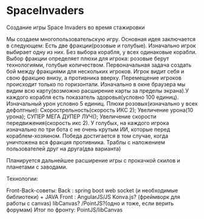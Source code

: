 ﻿# SpaceInvaders
Создание игры Space Invaders во время стажировки

Мы создаем многопользовательскую игру.
Основная идея заключается в следующем:
Есть две фракции(розовые и голубые). Изначально игрок выбирает одну из них. Без выбора корабля, у всех одинаковые корабли. Выбор фракции определяет плюхи для игрока: розовые берут технологиями, голубые количеством. Первоначальная задача создать бой между фракциями для нескольких игроков. Игрок видит себя и свою фракцию внизу, а противника вверху. Перемещение игроков происходит только по горизонтали. Изначально в окне браузера мы видим всю карту(возможно расширение карты за пределы экрана).У каждого корабля есть показатель здоровья(условно 100 единиц). Изначальный урон условно 5 единиц. 
Плюхи розовых(изначально у всех дефолтные):
Скорострельность(скорость ИКС 2);
Увеличение урона(10 урона);
СУПЕР МЕГА ДУПЕР ЛУЧ();
Увеличение скорости передвижения(скорость икс 2).
У голубых, на каждого игрока изначально по три бота с не очень крутым ИИ, которые перед кораблем-хозяином.
Победа достигается в том случае, когда уничтожена вся фракция противника.
Траблы с наложением пользователей друг на друга(два варианта)

Планируется дальнейшее расширение игры с прокачкой скилов и планетами с заводами.

Технологии:

Front-Back-советы:
Back :
spring boot web socket (и необходимые библиотеки) + JAVA
Front :
AngularJS/JS
Konva.js? (фреймворк для работы с canvas)
libCanvas? /PointJS?(одно и тоже, если верить форумам)
Итог по фронту: PointJS/libCanvas


